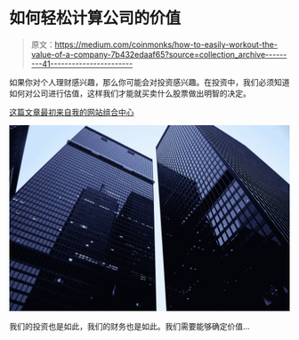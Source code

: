 # 如何轻松计算公司的价值

> 原文：<https://medium.com/coinmonks/how-to-easily-workout-the-value-of-a-company-7b432edaaf65?source=collection_archive---------41----------------------->

如果你对个人理财感兴趣，那么你可能会对投资感兴趣。在投资中，我们必须知道如何对公司进行估值，这样我们才能就买卖什么股票做出明智的决定。

[这篇文章最初来自我的网站组合中心](http://www.portfolio-hub.co.uk)

![](img/62baa99b4e4e3dd289f5fe062f26b064.png)

我们的投资也是如此，我们的财务也是如此。我们需要能够确定价值…